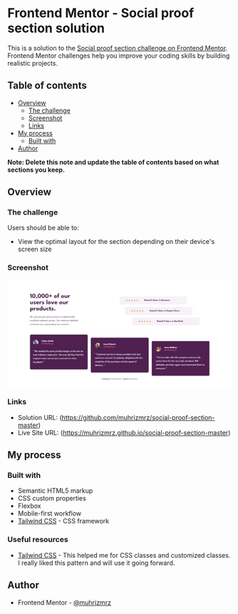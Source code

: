 # Frontend Mentor - Social proof section solution

This is a solution to the [Social proof section challenge on Frontend Mentor](https://www.frontendmentor.io/challenges/social-proof-section-6e0qTv_bA). Frontend Mentor challenges help you improve your coding skills by building realistic projects. 

## Table of contents

- [Overview](#overview)
  - [The challenge](#the-challenge)
  - [Screenshot](#screenshot)
  - [Links](#links)
- [My process](#my-process)
  - [Built with](#built-with)
- [Author](#author)

**Note: Delete this note and update the table of contents based on what sections you keep.**

## Overview

### The challenge

Users should be able to:

- View the optimal layout for the section depending on their device's screen size

### Screenshot

![](./desktop-view.jpg)


### Links

- Solution URL: (https://github.com/muhrizmrz/social-proof-section-master)
- Live Site URL: (https://muhrizmrz.github.io/social-proof-section-master)

## My process

### Built with

- Semantic HTML5 markup
- CSS custom properties
- Flexbox
- Mobile-first workflow
- [Tailwind CSS](https://tailwindcss.com/) - CSS framework


### Useful resources

- [Tailwind CSS](https://tailwindcss.com/) - This helped me for CSS classes and customized classes. I really liked this pattern and will use it going forward.

## Author

- Frontend Mentor - [@muhrizmrz](https://www.frontendmentor.io/profile/muhrizmrz)